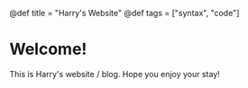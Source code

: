 @def title = "Harry's Website"
@def tags = ["syntax", "code"]

# Welcome!

This is Harry's website / blog. Hope you enjoy your stay!
